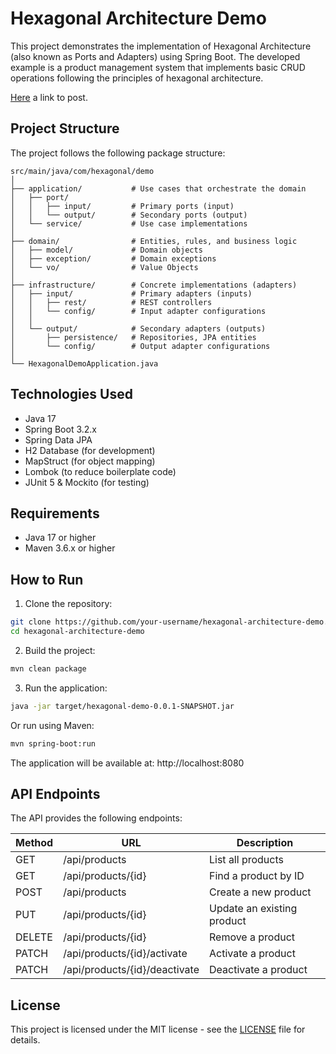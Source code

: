 # Hexagonal Architecture Demo

This project demonstrates the implementation of Hexagonal Architecture (also known as Ports and Adapters) using Spring Boot. The developed example is a product management system that implements basic CRUD operations following the principles of hexagonal architecture.

[Here](https://leandrofranchi.medium.com/hexagonal-architecture-with-spring-boot-building-truly-scalable-systems-7948472406ed) a link to post.

## Project Structure

The project follows the following package structure:

```
src/main/java/com/hexagonal/demo
│
├── application/           # Use cases that orchestrate the domain
│   ├── port/
│   │   ├── input/         # Primary ports (input)
│   │   └── output/        # Secondary ports (output)
│   └── service/           # Use case implementations
│
├── domain/                # Entities, rules, and business logic
│   ├── model/             # Domain objects
│   ├── exception/         # Domain exceptions
│   └── vo/                # Value Objects
│
├── infrastructure/        # Concrete implementations (adapters)
│   ├── input/             # Primary adapters (inputs)
│   │   ├── rest/          # REST controllers
│   │   └── config/        # Input adapter configurations
│   │
│   └── output/            # Secondary adapters (outputs)
│       ├── persistence/   # Repositories, JPA entities
│       └── config/        # Output adapter configurations
│
└── HexagonalDemoApplication.java
```

## Technologies Used

- Java 17
- Spring Boot 3.2.x
- Spring Data JPA
- H2 Database (for development)
- MapStruct (for object mapping)
- Lombok (to reduce boilerplate code)
- JUnit 5 & Mockito (for testing)

## Requirements

- Java 17 or higher
- Maven 3.6.x or higher

## How to Run

1. Clone the repository:
```bash
git clone https://github.com/your-username/hexagonal-architecture-demo.git
cd hexagonal-architecture-demo
```

2. Build the project:
```bash
mvn clean package
```

3. Run the application:
```bash
java -jar target/hexagonal-demo-0.0.1-SNAPSHOT.jar
```

Or run using Maven:
```bash
mvn spring-boot:run
```

The application will be available at: http://localhost:8080

## API Endpoints

The API provides the following endpoints:

| Method | URL                      | Description                    |
|--------|--------------------------|--------------------------------|
| GET    | /api/products            | List all products              |
| GET    | /api/products/{id}       | Find a product by ID           |
| POST   | /api/products            | Create a new product           |
| PUT    | /api/products/{id}       | Update an existing product     |
| DELETE | /api/products/{id}       | Remove a product               |
| PATCH  | /api/products/{id}/activate | Activate a product          |
| PATCH  | /api/products/{id}/deactivate | Deactivate a product      |

## License

This project is licensed under the MIT license - see the [LICENSE](LICENSE) file for details.
